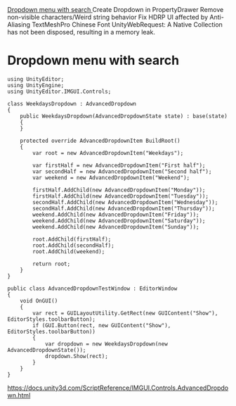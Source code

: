 <a href="#info">
Dropdown menu with search
</a>
Create Dropdown in PropertyDrawer
Remove non-visible characters/Weird string behavior
Fix HDRP UI affected by Anti-Aliasing
TextMeshPro Chinese Font
UnityWebRequest: A Native Collection has not been disposed, resulting in a memory leak.





<h1 id="info">
Dropdown menu with search
</h1>

```
using UnityEditor;
using UnityEngine;
using UnityEditor.IMGUI.Controls;

class WeekdaysDropdown : AdvancedDropdown
{
    public WeekdaysDropdown(AdvancedDropdownState state) : base(state)
    {
    }

    protected override AdvancedDropdownItem BuildRoot()
    {
        var root = new AdvancedDropdownItem("Weekdays");

        var firstHalf = new AdvancedDropdownItem("First half");
        var secondHalf = new AdvancedDropdownItem("Second half");
        var weekend = new AdvancedDropdownItem("Weekend");

        firstHalf.AddChild(new AdvancedDropdownItem("Monday"));
        firstHalf.AddChild(new AdvancedDropdownItem("Tuesday"));
        secondHalf.AddChild(new AdvancedDropdownItem("Wednesday"));
        secondHalf.AddChild(new AdvancedDropdownItem("Thursday"));
        weekend.AddChild(new AdvancedDropdownItem("Friday"));
        weekend.AddChild(new AdvancedDropdownItem("Saturday"));
        weekend.AddChild(new AdvancedDropdownItem("Sunday"));

        root.AddChild(firstHalf);
        root.AddChild(secondHalf);
        root.AddChild(weekend);

        return root;
    }
}

public class AdvancedDropdownTestWindow : EditorWindow
{
    void OnGUI()
    {
        var rect = GUILayoutUtility.GetRect(new GUIContent("Show"), EditorStyles.toolbarButton);
        if (GUI.Button(rect, new GUIContent("Show"), EditorStyles.toolbarButton))
        {
            var dropdown = new WeekdaysDropdown(new AdvancedDropdownState());
            dropdown.Show(rect);
        }
    }
}
```

https://docs.unity3d.com/ScriptReference/IMGUI.Controls.AdvancedDropdown.html
